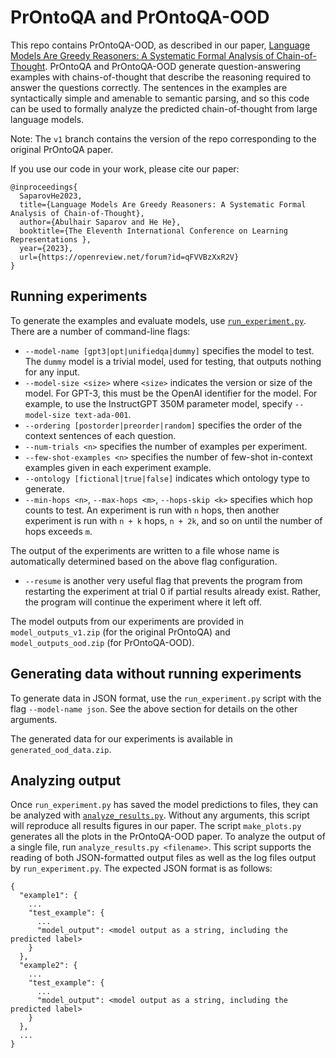 # PrOntoQA and PrOntoQA-OOD
This repo contains PrOntoQA-OOD, as described in our paper, [Language Models Are Greedy Reasoners: A Systematic Formal Analysis of Chain-of-Thought](https://arxiv.org/pdf/2210.01240.pdf). PrOntoQA and PrOntoQA-OOD generate question-answering examples with chains-of-thought that describe the reasoning required to answer the questions correctly. The sentences in the examples are syntactically simple and amenable to semantic parsing, and so this code can be used to formally analyze the predicted chain-of-thought from large language models.

Note: The `v1` branch contains the version of the repo corresponding to the original PrOntoQA paper.

If you use our code in your work, please cite our paper:
```
@inproceedings{
  SaparovHe2023,
  title={Language Models Are Greedy Reasoners: A Systematic Formal Analysis of Chain-of-Thought},
  author={Abulhair Saparov and He He},
  booktitle={The Eleventh International Conference on Learning Representations },
  year={2023},
  url={https://openreview.net/forum?id=qFVVBzXxR2V}
}
```

## Running experiments
To generate the examples and evaluate models, use [`run_experiment.py`](run_experiment.py). There are a number of command-line flags:
 - `--model-name [gpt3|opt|unifiedqa|dummy]` specifies the model to test. The `dummy` model is a trivial model, used for testing, that outputs nothing for any input.
 - `--model-size <size>` where `<size>` indicates the version or size of the model. For GPT-3, this must be the OpenAI identifier for the model. For example, to use the InstructGPT 350M parameter model, specify `--model-size text-ada-001`.
 - `--ordering [postorder|preorder|random]` specifies the order of the context sentences of each question.
 - `--num-trials <n>` specifies the number of examples per experiment.
 - `--few-shot-examples <n>` specifies the number of few-shot in-context examples given in each experiment example.
 - `--ontology [fictional|true|false]` indicates which ontology type to generate.
 - `--min-hops <n>`, `--max-hops <m>`, `--hops-skip <k>` specifies which hop counts to test. An experiment is run with `n` hops, then another experiment is run with `n + k` hops, `n + 2k`, and so on until the number of hops exceeds `m`.

The output of the experiments are written to a file whose name is automatically determined based on the above flag configuration.
 - `--resume` is another very useful flag that prevents the program from restarting the experiment at trial 0 if partial results already exist. Rather, the program will continue the experiment where it left off.

The model outputs from our experiments are provided in `model_outputs_v1.zip` (for the original PrOntoQA) and `model_outputs_ood.zip` (for PrOntoQA-OOD).

## Generating data without running experiments

To generate data in JSON format, use the `run_experiment.py` script with the flag `--model-name json`. See the above section for details on the other arguments.

The generated data for our experiments is available in `generated_ood_data.zip`.

## Analyzing output
Once `run_experiment.py` has saved the model predictions to files, they can be analyzed with [`analyze_results.py`](analyze_results.py). Without any arguments, this script will reproduce all results figures in our paper. The script `make_plots.py` generates all the plots in the PrOntoQA-OOD paper. To analyze the output of a single file, run `analyze_results.py <filename>`. This script supports the reading of both JSON-formatted output files as well as the log files output by `run_experiment.py`. The expected JSON format is as follows:
```
{
  "example1": {
    ...
    "test_example": {
      ...
      "model_output": <model output as a string, including the predicted label>
    }
  },
  "example2": {
    ...
    "test_example": {
      ...
      "model_output": <model output as a string, including the predicted label>
    }
  },
  ...
}
```
